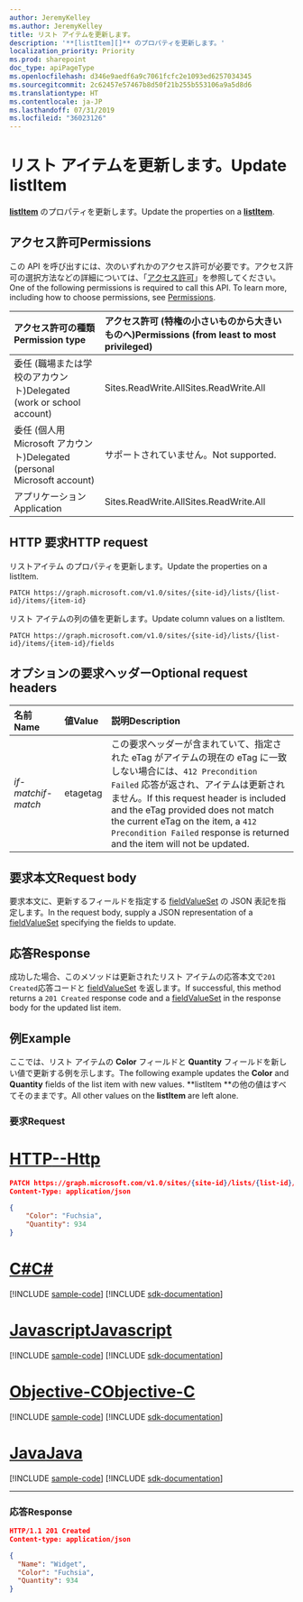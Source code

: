 ```yaml
---
author: JeremyKelley
ms.author: JeremyKelley
title: リスト アイテムを更新します。
description: '**[listItem][]** のプロパティを更新します。'
localization_priority: Priority
ms.prod: sharepoint
doc_type: apiPageType
ms.openlocfilehash: d346e9aedf6a9c7061fcfc2e1093ed6257034345
ms.sourcegitcommit: 2c62457e57467b8d50f21b255b553106a9a5d8d6
ms.translationtype: HT
ms.contentlocale: ja-JP
ms.lasthandoff: 07/31/2019
ms.locfileid: "36023126"
---
```

# <a name="update-listitem"></a><span data-ttu-id="fd997-103">リスト アイテムを更新します。</span><span class="sxs-lookup"><span data-stu-id="fd997-103">Update listItem</span></span>

<span data-ttu-id="fd997-104">**[listItem][]** のプロパティを更新します。</span><span class="sxs-lookup"><span data-stu-id="fd997-104">Update the properties on a **[listItem][]**.</span></span>

## <a name="permissions"></a><span data-ttu-id="fd997-105">アクセス許可</span><span class="sxs-lookup"><span data-stu-id="fd997-105">Permissions</span></span>

<span data-ttu-id="fd997-p101">この API を呼び出すには、次のいずれかのアクセス許可が必要です。アクセス許可の選択方法などの詳細については、「[アクセス許可](/graph/permissions-reference)」を参照してください。</span><span class="sxs-lookup"><span data-stu-id="fd997-p101">One of the following permissions is required to call this API. To learn more, including how to choose permissions, see [Permissions](/graph/permissions-reference).</span></span>

|<span data-ttu-id="fd997-108">アクセス許可の種類</span><span class="sxs-lookup"><span data-stu-id="fd997-108">Permission type</span></span>      | <span data-ttu-id="fd997-109">アクセス許可 (特権の小さいものから大きいものへ)</span><span class="sxs-lookup"><span data-stu-id="fd997-109">Permissions (from least to most privileged)</span></span>              |
|:--------------------|:---------------------------------------------------------|
|<span data-ttu-id="fd997-110">委任 (職場または学校のアカウント)</span><span class="sxs-lookup"><span data-stu-id="fd997-110">Delegated (work or school account)</span></span> | <span data-ttu-id="fd997-111">Sites.ReadWrite.All</span><span class="sxs-lookup"><span data-stu-id="fd997-111">Sites.ReadWrite.All</span></span>    |
|<span data-ttu-id="fd997-112">委任 (個人用 Microsoft アカウント)</span><span class="sxs-lookup"><span data-stu-id="fd997-112">Delegated (personal Microsoft account)</span></span> | <span data-ttu-id="fd997-113">サポートされていません。</span><span class="sxs-lookup"><span data-stu-id="fd997-113">Not supported.</span></span>    |
|<span data-ttu-id="fd997-114">アプリケーション</span><span class="sxs-lookup"><span data-stu-id="fd997-114">Application</span></span> | <span data-ttu-id="fd997-115">Sites.ReadWrite.All</span><span class="sxs-lookup"><span data-stu-id="fd997-115">Sites.ReadWrite.All</span></span> |

## <a name="http-request"></a><span data-ttu-id="fd997-116">HTTP 要求</span><span class="sxs-lookup"><span data-stu-id="fd997-116">HTTP request</span></span>

<!-- { "blockType": "ignored" } -->

<span data-ttu-id="fd997-117">リストアイテム のプロパティを更新します。</span><span class="sxs-lookup"><span data-stu-id="fd997-117">Update the properties on a listItem.</span></span>
```http
PATCH https://graph.microsoft.com/v1.0/sites/{site-id}/lists/{list-id}/items/{item-id}
```

<span data-ttu-id="fd997-118">リスト アイテムの列の値を更新します。</span><span class="sxs-lookup"><span data-stu-id="fd997-118">Update column values on a listItem.</span></span>
```http
PATCH https://graph.microsoft.com/v1.0/sites/{site-id}/lists/{list-id}/items/{item-id}/fields
```

## <a name="optional-request-headers"></a><span data-ttu-id="fd997-119">オプションの要求ヘッダー</span><span class="sxs-lookup"><span data-stu-id="fd997-119">Optional request headers</span></span>

| <span data-ttu-id="fd997-120">名前</span><span class="sxs-lookup"><span data-stu-id="fd997-120">Name</span></span>       | <span data-ttu-id="fd997-121">値</span><span class="sxs-lookup"><span data-stu-id="fd997-121">Value</span></span> | <span data-ttu-id="fd997-122">説明</span><span class="sxs-lookup"><span data-stu-id="fd997-122">Description</span></span>
|:-----------|:------|:--------------------------------------------------------
| <span data-ttu-id="fd997-123">_if-match_</span><span class="sxs-lookup"><span data-stu-id="fd997-123">_if-match_</span></span> | <span data-ttu-id="fd997-124">etag</span><span class="sxs-lookup"><span data-stu-id="fd997-124">etag</span></span>  | <span data-ttu-id="fd997-125">この要求ヘッダーが含まれていて、指定された eTag がアイテムの現在の eTag に一致しない場合には、`412 Precondition Failed` 応答が返され、アイテムは更新されません。</span><span class="sxs-lookup"><span data-stu-id="fd997-125">If this request header is included and the eTag provided does not match the current eTag on the item, a `412 Precondition Failed` response is returned and the item will not be updated.</span></span>

## <a name="request-body"></a><span data-ttu-id="fd997-126">要求本文</span><span class="sxs-lookup"><span data-stu-id="fd997-126">Request body</span></span> 
<span data-ttu-id="fd997-127">要求本文に、更新するフィールドを指定する [fieldValueSet][] の JSON 表記を指定します。</span><span class="sxs-lookup"><span data-stu-id="fd997-127">In the request body, supply a JSON representation of a [fieldValueSet][] specifying the fields to update.</span></span>

## <a name="response"></a><span data-ttu-id="fd997-128">応答</span><span class="sxs-lookup"><span data-stu-id="fd997-128">Response</span></span> 

<span data-ttu-id="fd997-129">成功した場合、このメソッドは更新されたリスト アイテムの応答本文で`201 Created`応答コードと [fieldValueSet][] を返します。</span><span class="sxs-lookup"><span data-stu-id="fd997-129">If successful, this method returns a `201 Created` response code and a [fieldValueSet][] in the response body for the updated list item.</span></span>

## <a name="example"></a><span data-ttu-id="fd997-130">例</span><span class="sxs-lookup"><span data-stu-id="fd997-130">Example</span></span>

<span data-ttu-id="fd997-131">ここでは、リスト アイテムの **Color** フィールドと **Quantity** フィールドを新しい値で更新する例を示します。</span><span class="sxs-lookup"><span data-stu-id="fd997-131">The following example updates the **Color** and **Quantity** fields of the list item with new values.</span></span> <span data-ttu-id="fd997-132">\*\*listItem \*\*の他の値はすべてそのままです。</span><span class="sxs-lookup"><span data-stu-id="fd997-132">All other values on the **listItem** are left alone.</span></span> 

### <a name="request"></a><span data-ttu-id="fd997-133">要求</span><span class="sxs-lookup"><span data-stu-id="fd997-133">Request</span></span> 


# <a name="httptabhttp"></a>[<span data-ttu-id="fd997-134">HTTP</span><span class="sxs-lookup"><span data-stu-id="fd997-134">--Http</span></span>](#tab/http)
<!-- { "blockType": "request", "name": "update-listitem", "scopes": "sites.readwrite.all" } -->

```json
PATCH https://graph.microsoft.com/v1.0/sites/{site-id}/lists/{list-id}/items/{item-id}/fields
Content-Type: application/json

{
    "Color": "Fuchsia",
    "Quantity": 934
}
```
# <a name="ctabcsharp"></a>[<span data-ttu-id="fd997-135">C#</span><span class="sxs-lookup"><span data-stu-id="fd997-135">C#</span></span>](#tab/csharp)
[!INCLUDE [sample-code](../includes/snippets/csharp/update-listitem-csharp-snippets.md)]
[!INCLUDE [sdk-documentation](../includes/snippets/snippets-sdk-documentation-link.md)]

# <a name="javascripttabjavascript"></a>[<span data-ttu-id="fd997-136">Javascript</span><span class="sxs-lookup"><span data-stu-id="fd997-136">Javascript</span></span>](#tab/javascript)
[!INCLUDE [sample-code](../includes/snippets/javascript/update-listitem-javascript-snippets.md)]
[!INCLUDE [sdk-documentation](../includes/snippets/snippets-sdk-documentation-link.md)]

# <a name="objective-ctabobjc"></a>[<span data-ttu-id="fd997-137">Objective-C</span><span class="sxs-lookup"><span data-stu-id="fd997-137">Objective-C</span></span>](#tab/objc)
[!INCLUDE [sample-code](../includes/snippets/objc/update-listitem-objc-snippets.md)]
[!INCLUDE [sdk-documentation](../includes/snippets/snippets-sdk-documentation-link.md)]

# <a name="javatabjava"></a>[<span data-ttu-id="fd997-138">Java</span><span class="sxs-lookup"><span data-stu-id="fd997-138">Java</span></span>](#tab/java)
[!INCLUDE [sample-code](../includes/snippets/java/update-listitem-java-snippets.md)]
[!INCLUDE [sdk-documentation](../includes/snippets/snippets-sdk-documentation-link.md)]

---


### <a name="response"></a><span data-ttu-id="fd997-139">応答</span><span class="sxs-lookup"><span data-stu-id="fd997-139">Response</span></span>

<!-- { "blockType": "response", "@odata.type": "microsoft.graph.fieldValueSet", "truncated": true } -->

```json
HTTP/1.1 201 Created
Content-type: application/json

{
  "Name": "Widget",
  "Color": "Fuchsia",
  "Quantity": 934
}
```

[fieldValueSet]: ../resources/fieldvalueset.md
[listItem]: ../resources/listitem.md

<!-- {
  "type": "#page.annotation",
  "description": "",
  "keywords": "",
  "section": "documentation",
  "tocPath": "ListItem/Update",
  "suppressions": [
  ]
} -->
